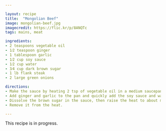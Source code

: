 ```yaml
---

layout: recipe
title:  "Mongolian Beef"
image: mongolian-beef.jpg
imagecredit: https://flic.kr/p/8ANQTc
tags: mains, meat

ingredients:
- 2 teaspoons vegetable oil
- 1⁄2 teaspoon ginger
- 1 tablespoon garlic
- 1⁄2 cup soy sauce
- 1⁄2 cup water
- 3⁄4 cup dark brown sugar
- 1 lb flank steak
- 2 large green onions

directions:
- Make the sauce by heating 2 tsp of vegetable oil in a medium saucepan over med/low heat. Don't get the oil too hot.
- Add ginger and garlic to the pan and quickly add the soy sauce and water before the garlic scorches.
- Dissolve the brown sugar in the sauce, then raise the heat to about medium and boil the sauce for 2-3 minutes or until the sauce thickens.
- Remove it from the heat.

---
```


This recipe is in progress.